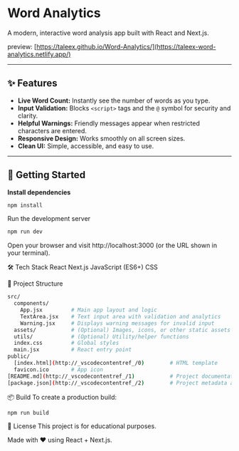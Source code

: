 # Word Analytics

A modern, interactive word analysis app built with React and Next.js.

preview: [https://taleex.github.io/Word-Analytics/](https://taleex-word-analytics.netlify.app/)

---

## ✨ Features

- **Live Word Count:** Instantly see the number of words as you type.
- **Input Validation:** Blocks `<script>` tags and the `@` symbol for security and clarity.
- **Helpful Warnings:** Friendly messages appear when restricted characters are entered.
- **Responsive Design:** Works smoothly on all screen sizes.
- **Clean UI:** Simple, accessible, and easy to use.

---

## 🚀 Getting Started

**Install dependencies**

```bash
npm install
```

Run the development server

```bash
npm run dev
```

Open your browser and visit http://localhost:3000 (or the URL shown in your terminal).

🛠️ Tech Stack
React
Next.js
JavaScript (ES6+)
CSS

📁 Project Structure

```bash
src/
  components/
    App.jsx         # Main app layout and logic
    TextArea.jsx    # Text input area with validation and analytics
    Warning.jsx     # Displays warning messages for invalid input
  assets/           # (Optional) Images, icons, or other static assets
  utils/            # (Optional) Utility/helper functions
  index.css         # Global styles
  main.jsx          # React entry point
public/
  [index.html](http://_vscodecontentref_/0)        # HTML template
  favicon.ico       # App icon
[README.md](http://_vscodecontentref_/1)           # Project documentation
[package.json](http://_vscodecontentref_/2)        # Project metadata and scripts
```

📦 Build
To create a production build:
```bash
npm run build
```

📝 License
This project is for educational purposes.

Made with ❤️ using React + Next.js.

